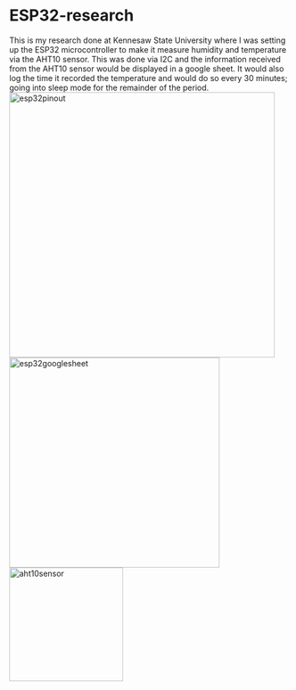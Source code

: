 # ESP32-research

This is my research done at Kennesaw State University where I was setting up the ESP32 microcontroller to make it measure humidity and temperature via the AHT10 sensor. This was done via I2C and the information received from the AHT10 sensor would be displayed in a google sheet. It would also log the time it recorded the temperature and would do so every 30 minutes; going into sleep mode for the remainder of the period.
<img width="476" alt="esp32pinout" src="https://github.com/user-attachments/assets/c8dd0dfb-fb27-4d66-83dc-43f11ff173b8">
<img width="377" alt="esp32googlesheet" src="https://github.com/user-attachments/assets/7b55de74-bac4-4da3-a6f1-833cb492ce90">
<img width="204" alt="aht10sensor" src="https://github.com/user-attachments/assets/67e141a7-a140-488f-abc3-0361f993c838">

